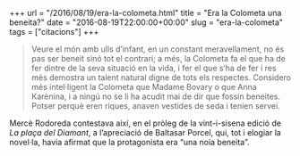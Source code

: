 +++
url = "/2016/08/19/era-la-colometa.html"
title = "Era la Colometa una beneita?"
date = "2016-08-19T22:00:00+00:00"
slug = "era-la-colometa"
tags = ["citacions"]
+++

> Veure el món amb ulls d’infant, en un constant meravellament, no és pas ser beneit sinó tot el contrari; a més, la Colometa fa el que ha de fer dintre de la seva situació en la vida, i fer el que s’ha de fer i res més demostra un talent natural digne de tots els respectes. Considero més intel·ligent la Colometa que Madame Bovary o que Anna Karènina, i a ningú no se li ha acudit mai de dir que fossin beneites. Potser perquè eren riques, anaven vestides de seda i tenien servei.

Mercè Rodoreda contestava així, en el pròleg de la vint-i-sisena edició de *La plaça del Diamant*, a l’apreciació de Baltasar Porcel, qui, tot i elogiar la novel·la, havia afirmat que la protagonista era “una noia beneita”.

